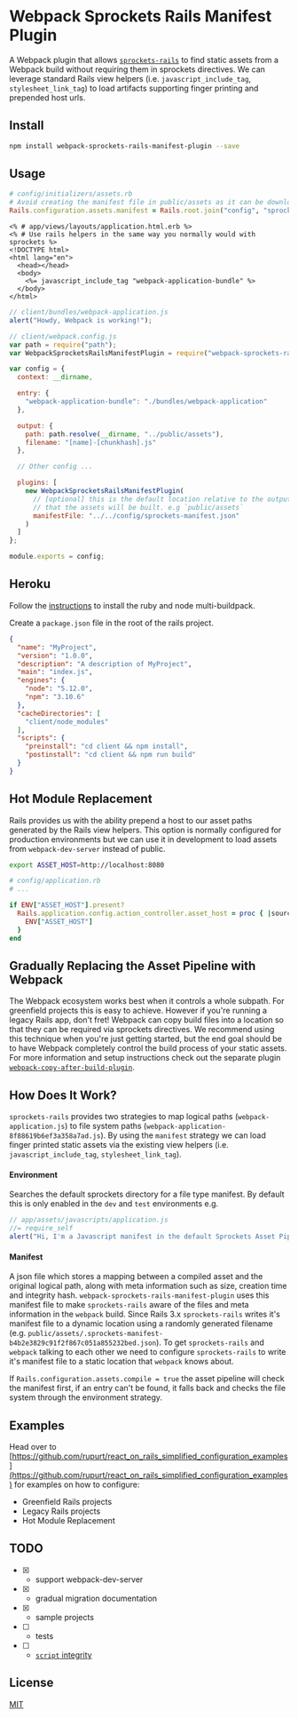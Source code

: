 Webpack Sprockets Rails Manifest Plugin
=======================================

A Webpack plugin that allows [`sprockets-rails`](https://github.com/rails/sprockets-rails) 
to find static assets from a Webpack build without requiring them in sprockets directives. 
We can leverage standard Rails view helpers (i.e. `javascript_include_tag`, `stylesheet_link_tag`) 
to load artifacts supporting finger printing and prepended host urls.

Install
-------

```bash
npm install webpack-sprockets-rails-manifest-plugin --save
```

Usage
-----

```ruby
# config/initializers/assets.rb
# Avoid creating the manifest file in public/assets as it can be downloaded by anyone
Rails.configuration.assets.manifest = Rails.root.join("config", "sprockets-manifest.json")
```

```erb
<% # app/views/layouts/application.html.erb %>
<% # Use rails helpers in the same way you normally would with sprockets %>
<!DOCTYPE html>
<html lang="en">
  <head></head>
  <body>
    <%= javascript_include_tag "webpack-application-bundle" %>
  </body>
</html>
```

```javascript
// client/bundles/webpack-application.js
alert("Howdy, Webpack is working!");
```

```javascript
// client/webpack.config.js
var path = require("path");
var WebpackSprocketsRailsManifestPlugin = require("webpack-sprockets-rails-manifest-plugin");

var config = {
  context: __dirname,

  entry: {
    "webpack-application-bundle": "./bundles/webpack-application"
  },

  output: {
    path: path.resolve(__dirname, "../public/assets"),
    filename: "[name]-[chunkhash].js"
  },

  // Other config ...

  plugins: [
    new WebpackSprocketsRailsManifestPlugin(
      // [optional] this is the default location relative to the output directory 
      // that the assets will be built. e.g `public/assets`
      manifestFile: "../../config/sprockets-manifest.json"
    )
  ]
};

module.exports = config;
```

Heroku
------

Follow the [instructions](https://devcenter.heroku.com/articles/nodejs-support) 
to install the ruby and node multi-buildpack. 

Create a `package.json` file in the root of the rails project.

```json
{
  "name": "MyProject",
  "version": "1.0.0",
  "description": "A description of MyProject",
  "main": "index.js",
  "engines": {
    "node": "5.12.0",
    "npm": "3.10.6"
  },
  "cacheDirectories": [
    "client/node_modules"
  ],
  "scripts": {
    "preinstall": "cd client && npm install",
    "postinstall": "cd client && npm run build"
  }
}
```

Hot Module Replacement
----------------------

Rails provides us with the ability prepend a host to our asset paths generated by
the Rails view helpers. This option is normally configured for production environments
but we can use it in development to load assets from `webpack-dev-server` instead of 
public.

```sh
export ASSET_HOST=http://localhost:8080
```

```ruby
# config/application.rb
# ...

if ENV["ASSET_HOST"].present?
  Rails.application.config.action_controller.asset_host = proc { |source, _request|
    ENV["ASSET_HOST"]
  }
end
```

Gradually Replacing the Asset Pipeline with Webpack
---------------------------------------------------

The Webpack ecosystem works best when it controls a whole subpath. For greenfield 
projects this is easy to achieve. However if you're running a legacy Rails app, don't
fret! Webpack can copy build files into a location so that they can be required via 
sprockets directives. We recommend using this technique when you're just getting started,
but the end goal should be to have Webpack completely control the build process 
of your static assets. For more information and setup instructions check out the
separate plugin [`webpack-copy-after-build-plugin`](https://github.com/rupurt/webpack-copy-after-build-plugin).

How Does It Work?
-----------------

`sprockets-rails` provides two strategies to map logical paths (`webpack-application.js`) 
to file system paths (`webpack-application-8f88619b6ef3a358a7ad.js`). By using the 
`manifest` strategy we can load finger printed static assets via the existing 
view helpers (i.e. `javascript_include_tag`, `stylesheet_link_tag`).

#### Environment

Searches the default sprockets directory for a file type manifest. By default 
this is only enabled in the `dev` and `test` environments e.g.

```javascript
// app/assets/javascripts/application.js
//= require_self
alert("Hi, I'm a Javascript manifest in the default Sprockets Asset Pipeline");
```

#### Manifest

A json file which stores a mapping between a compiled asset and the original 
logical path, along with meta information such as size, creation time and 
integrity hash. `webpack-sprockets-rails-manifest-plugin` uses this manifest file
to make `sprockets-rails` aware of the files and meta information in the 
`webpack` build. Since Rails 3.x `sprockets-rails` writes it's manifest file to 
a dynamic location using a randomly generated filename (e.g. `public/assets/.sprockets-manifest-b4b2e3829c91f2f867c051a855232bed.json`).
To get `sprockets-rails` and `webpack` talking to each other we need to 
configure `sprockets-rails` to write it's manifest file to a static location 
that `webpack` knows about.

If `Rails.configuration.assets.compile = true` the asset pipeline will check the 
manifest first, if an entry can't be found, it falls back and checks the file 
system through the environment strategy.

Examples
--------

Head over to [https://github.com/rupurt/react_on_rails_simplified_configuration_examples](https://github.com/rupurt/react_on_rails_simplified_configuration_examples)
for examples on how to configure:

* Greenfield Rails projects
* Legacy Rails projects
* Hot Module Replacement

TODO
----
* [x] - support webpack-dev-server
* [x] - gradual migration documentation
* [x] - sample projects
* [ ] - tests
* [ ] - [`script` integrity](https://w3c.github.io/webappsec-subresource-integrity)

License
-------

[MIT](https://opensource.org/licenses/MIT)
